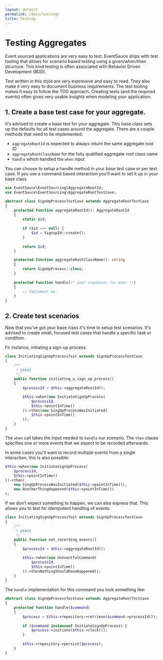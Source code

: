 ```yaml
---
layout: default
permalink: /docs/testing/
title: Testing
---
```


# Testing Aggregates

Event sourced applications are very easy to test. EventSauce ships with test tooling
that allows for scenario based testing using a given/when/then structure. This kind
testing is often associated with Behavior Driven Development (BDD).

Test written in this style are very expressive and easy to read. They also make it
very easy to document business requirements. The test tooling makes it easy
to follow the TDD approach. Creating tests (and the required events) often gives
very usable insights when modeling your application.

## 1. Create a base test case for your aggregate.

It's advised to create a base test for your aggregate. This base class sets up the defaults
for all test cases around the aggregate. There are a couple methods that need to be implemented:

* `aggregateRootId` is expected to always return the same aggregate root ID
* `aggregateRootClassName` for the fully qualified aggregate root class name
* `handle` which handled the `when` input

You can choose to setup a handle method in your base test case or per test case.
If you use a command based interaction you'll want to set it up in your base class.

```php
use EventSauce\EventSourcing\AggregateRootId;
use EventSauce\EventSourcing\AggregateRootTestCase;

abstract class SignUpProcessTestCase extends AggregateRootTestCase
{
    protected function aggregateRootId(): AggregateRootId
    {
        static $id;
        
        if ($id === null) {
            $id = SignupId::create();
        }
        
        return $id;
    }

    protected function aggregateRootClassName(): string
    {
        return SignUpProcess::class;
    }
    
    protected function handle(/* your arguments for when */)
    {
        // Implement me.
    }
}
```

## 2. Create test scenarios

Now that you've got your base class it's time to setup test scenarios. It's advised to
create small, focused test cases that handle a specific task or condition.

Fir instance, initiating a sign-up process:

```php
class InitiatingSignUpProcessTest extends SignUpProcessTestCase
{
    /**
     * @test
     */
    public function initiating_a_sign_up_process()
    {
        $processId = $this->aggregateRootId();

        $this->when(new InitiateSignUpProcess(
            $processId,
            $this->pointInTime()
        ))->then(new SingUpProcessWasInitiated(
            $this->pointInTime()
        ));
    } 
}
```

The `when` call takes the input needed to `handle` our scenario. The `then` clause specifies
one or more events that we expect to be recorded afterwards.

In some cases you'll want to record multiple events from a single interaction, this is also
possible:

```php
$this->when(new InitiateSignUpProcess(
    $processId,
    $this->pointInTime()
))->then(
    new SingUpProcessWasInitiated($this->pointInTime()),
    new AnotherThingHappened($this->pointInTime())
);
```

If we don't expect something to happen, we can also express that. This allows you to test for
idempotent handling of events:

```php
class InitiatingSignUpProcessTest extends SignUpProcessTestCase
{
    /**
     * @test
     */
    public function not_recording_events()
    {
        $processId = $this->aggregateRootId();

        $this->when(new UneventfulCommand(
            $processId,
            $this->pointInTime()
        ))->thenNothingShouldHaveHappened();
    }
}
```

The `handle` implementation for this command you look something like:

```php
abstract class SignUpProcessTestCase extends AggregateRootTestCase
{
    protected function handle($command)
    {
        $process = $this->repository->retrieve($command->processId());
        
        if ($command instanceof InitiateSignUpProcess) {
            $process->initiate($this->clock());           
        }
        
        $this->repository->persist($process);
    }
}
```

